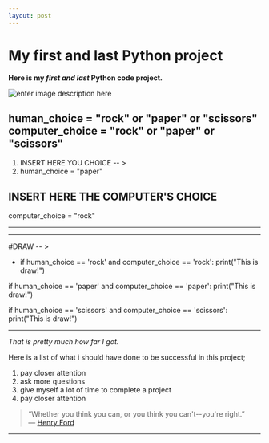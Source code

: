 ```yaml
---
layout: post
---
```



# My first and last Python project 

**Here is my ***first and last*** Python code project.** 

![enter image description here](http://socialmarketingfella.com/wp-content/uploads/2017/06/fall.png)



## human_choice = "rock" or "paper" or "scissors" computer_choice = "rock" or "paper" or "scissors"

 1. INSERT HERE YOU CHOICE -- >
 2. human_choice = "paper"


## INSERT HERE THE COMPUTER'S CHOICE

computer_choice = "rock"


----------


----------


#DRAW -- >

 - if human_choice == 'rock' and computer_choice == 'rock':
  print("This is draw!")
  



if human_choice == 'paper' and computer_choice == 'paper':
  print("This is draw!")

if human_choice == 'scissors' and computer_choice == 'scissors':
  print("This is draw!")




----------


*That is pretty much how far I got.* 



Here is a list of what i should have done to be successful in this project;

 1. pay closer attention
 2. ask more questions
 3. give myself a lot of time to complete a project
 4. pay closer attention
 

> “Whether you think you can, or you think you can't--you're right.”  
― [Henry Ford](https://www.goodreads.com/author/show/203714.Henry_Ford)






----------




